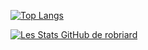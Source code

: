 [![Top Langs](https://github-readme-stats.vercel.app/api/top-langs/?username=robriard)](https://github.com/robriard/github-readme-stats)

[![Les Stats GitHub de robriard](https://github-readme-stats.vercel.app/api?username=robriard&count_private=true&theme=radical&show_icons=true)](https://github.com/robriard/github-readme-stats)

<!--
**robriard/robriard** is a ✨ _special_ ✨ repository because its `README.md` (this file) appears on your GitHub profile.

Here are some ideas to get you started:

- 🔭 I’m currently working on ...
- 🌱 I’m currently learning ...
- 👯 I’m looking to collaborate on ...
- 🤔 I’m looking for help with ...
- 💬 Ask me about ...
- 📫 How to reach me: ...
- 😄 Pronouns: ...
- ⚡ Fun fact: ...
-->
